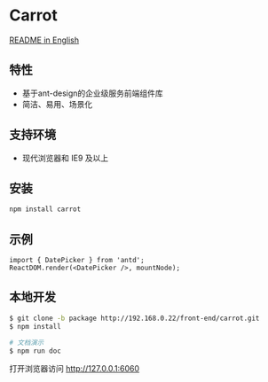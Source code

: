 # Carrot

[README in English](README.md)
## 特性
- 基于ant-design的企业级服务前端组件库
- 简洁、易用、场景化

## 支持环境
- 现代浏览器和 IE9 及以上

## 安装
``` bash
npm install carrot
```

## 示例
``` jxs
import { DatePicker } from 'antd';
ReactDOM.render(<DatePicker />, mountNode);
```

## 本地开发
```bash
$ git clone -b package http://192.168.0.22/front-end/carrot.git
$ npm install

# 文档演示
$ npm run doc
```
打开浏览器访问 http://127.0.0.1:6060
